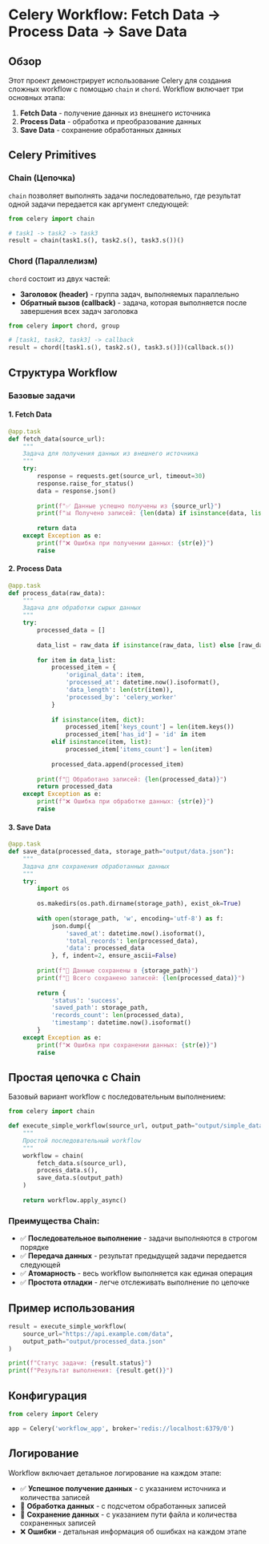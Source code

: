 # Celery Workflow: Fetch Data → Process Data → Save Data

## Обзор

Этот проект демонстрирует использование Celery для создания сложных workflow с помощью `chain` и `chord`. Workflow включает три основных этапа:
1. **Fetch Data** - получение данных из внешнего источника
2. **Process Data** - обработка и преобразование данных
3. **Save Data** - сохранение обработанных данных

## Celery Primitives

### Chain (Цепочка)

`chain` позволяет выполнять задачи последовательно, где результат одной задачи передается как аргумент следующей:

```python
from celery import chain

# task1 -> task2 -> task3
result = chain(task1.s(), task2.s(), task3.s())()
```

### Chord (Параллелизм)

`chord` состоит из двух частей:

- **Заголовок (header)** - группа задач, выполняемых параллельно
- **Обратный вызов (callback)** - задача, которая выполняется после завершения всех задач заголовка

```python
from celery import chord, group

# [task1, task2, task3] -> callback
result = chord([task1.s(), task2.s(), task3.s()])(callback.s())
```

## Структура Workflow

### Базовые задачи

#### 1. Fetch Data
```python
@app.task
def fetch_data(source_url):
    """
    Задача для получения данных из внешнего источника
    """
    try:
        response = requests.get(source_url, timeout=30)
        response.raise_for_status()
        data = response.json()
        
        print(f"✅ Данные успешно получены из {source_url}")
        print(f"📊 Получено записей: {len(data) if isinstance(data, list) else 1}")
        
        return data
    except Exception as e:
        print(f"❌ Ошибка при получении данных: {str(e)}")
        raise
```

#### 2. Process Data
```python
@app.task
def process_data(raw_data):
    """
    Задача для обработки сырых данных
    """
    try:
        processed_data = []
        
        data_list = raw_data if isinstance(raw_data, list) else [raw_data]
        
        for item in data_list:
            processed_item = {
                'original_data': item,
                'processed_at': datetime.now().isoformat(),
                'data_length': len(str(item)),
                'processed_by': 'celery_worker'
            }
            
            if isinstance(item, dict):
                processed_item['keys_count'] = len(item.keys())
                processed_item['has_id'] = 'id' in item
            elif isinstance(item, list):
                processed_item['items_count'] = len(item)
            
            processed_data.append(processed_item)
        
        print(f"🔧 Обработано записей: {len(processed_data)}")
        return processed_data
    except Exception as e:
        print(f"❌ Ошибка при обработке данных: {str(e)}")
        raise
```

#### 3. Save Data
```python
@app.task
def save_data(processed_data, storage_path="output/data.json"):
    """
    Задача для сохранения обработанных данных
    """
    try:
        import os
        
        os.makedirs(os.path.dirname(storage_path), exist_ok=True)
        
        with open(storage_path, 'w', encoding='utf-8') as f:
            json.dump({
                'saved_at': datetime.now().isoformat(),
                'total_records': len(processed_data),
                'data': processed_data
            }, f, indent=2, ensure_ascii=False)
        
        print(f"💾 Данные сохранены в {storage_path}")
        print(f"📁 Всего сохранено записей: {len(processed_data)}")
        
        return {
            'status': 'success',
            'saved_path': storage_path,
            'records_count': len(processed_data),
            'timestamp': datetime.now().isoformat()
        }
    except Exception as e:
        print(f"❌ Ошибка при сохранении данных: {str(e)}")
        raise
```

## Простая цепочка с Chain

Базовый вариант workflow с последовательным выполнением:

```python
from celery import chain

def execute_simple_workflow(source_url, output_path="output/simple_data.json"):
    """
    Простой последовательный workflow
    """
    workflow = chain(
        fetch_data.s(source_url),
        process_data.s(),
        save_data.s(output_path)
    )
    
    return workflow.apply_async()
```

### Преимущества Chain:

- ✅ **Последовательное выполнение** - задачи выполняются в строгом порядке
- ✅ **Передача данных** - результат предыдущей задачи передается следующей
- ✅ **Атомарность** - весь workflow выполняется как единая операция
- ✅ **Простота отладки** - легче отслеживать выполнение по цепочке

## Пример использования

```python
result = execute_simple_workflow(
    source_url="https://api.example.com/data",
    output_path="output/processed_data.json"
)

print(f"Статус задачи: {result.status}")
print(f"Результат выполнения: {result.get()}")
```

## Конфигурация

```python
from celery import Celery

app = Celery('workflow_app', broker='redis://localhost:6379/0')
```

## Логирование

Workflow включает детальное логирование на каждом этапе:

- ✅ **Успешное получение данных** - с указанием источника и количества записей
- 🔧 **Обработка данных** - с подсчетом обработанных записей
- 💾 **Сохранение данных** - с указанием пути файла и количества сохраненных записей
- ❌ **Ошибки** - детальная информация об ошибках на каждом этапе
